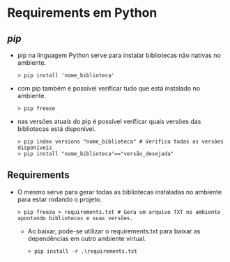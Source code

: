# Requirements em Python

## *pip*
- pip na linguagem Python serve para instalar bibliotecas não nativas no ambiente.
    ```
    > pip install 'nome_biblioteca'
    ```
- com pip também é possível verificar tudo que está instalado no ambiente.
    ```
    > pip freeze 
    ```
- nas versões atuais do pip é possível verificar quais versões das bibliotecas está disponível.
    ```
    > pip index versions "nome_biblioteca" # Verifica todas as versôes disponíveis
    > pip install "nome_biblioteca"=="versão_desejada"
    ```

## Requirements
- O mesmo serve para gerar todas as bibliotecas instaladas no ambiente para estar rodando o projeto.
    ```
    > pip freeza > requirements.txt # Gera um arquivo TXT no ambiente apontando bibliotecas e suas versões. 
    ```
    - Ao baixar, pode-se utilizar o requirements.txt para baixar as dependências em outro ambiente virtual.
        ```
        > pip install -r .\requirements.txt
        ```